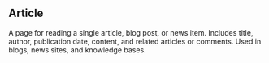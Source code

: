 ## Article
A page for reading a single article, blog post, or news item. Includes title, author, publication date, content, and related articles or comments. Used in blogs, news sites, and knowledge bases.
